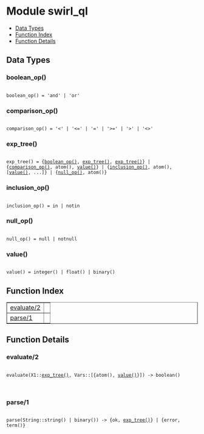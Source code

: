 

# Module swirl_ql #
* [Data Types](#types)
* [Function Index](#index)
* [Function Details](#functions)



<a name="types"></a>

## Data Types ##




### <a name="type-boolean_op">boolean_op()</a> ###



<pre><code>
boolean_op() = 'and' | 'or'
</code></pre>





### <a name="type-comparison_op">comparison_op()</a> ###



<pre><code>
comparison_op() = '&lt;' | '&lt;=' | '=' | '&gt;=' | '&gt;' | '&lt;&gt;'
</code></pre>





### <a name="type-exp_tree">exp_tree()</a> ###



<pre><code>
exp_tree() = {<a href="#type-boolean_op">boolean_op()</a>, <a href="#type-exp_tree">exp_tree()</a>, <a href="#type-exp_tree">exp_tree()</a>} | {<a href="#type-comparison_op">comparison_op()</a>, atom(), <a href="#type-value">value()</a>} | {<a href="#type-inclusion_op">inclusion_op()</a>, atom(), [<a href="#type-value">value()</a>, ...]} | {<a href="#type-null_op">null_op()</a>, atom()}
</code></pre>





### <a name="type-inclusion_op">inclusion_op()</a> ###



<pre><code>
inclusion_op() = in | notin
</code></pre>





### <a name="type-null_op">null_op()</a> ###



<pre><code>
null_op() = null | notnull
</code></pre>





### <a name="type-value">value()</a> ###



<pre><code>
value() = integer() | float() | binary()
</code></pre>


<a name="index"></a>

## Function Index ##


<table width="100%" border="1" cellspacing="0" cellpadding="2" summary="function index"><tr><td valign="top"><a href="#evaluate-2">evaluate/2</a></td><td></td></tr><tr><td valign="top"><a href="#parse-1">parse/1</a></td><td></td></tr></table>


<a name="functions"></a>

## Function Details ##

<a name="evaluate-2"></a>

### evaluate/2 ###


<pre><code>
evaluate(X1::<a href="#type-exp_tree">exp_tree()</a>, Vars::[{atom(), <a href="#type-value">value()</a>}]) -&gt; boolean()
</code></pre>
<br />


<a name="parse-1"></a>

### parse/1 ###


<pre><code>
parse(String::string() | binary()) -&gt; {ok, <a href="#type-exp_tree">exp_tree()</a>} | {error, term()}
</code></pre>
<br />


